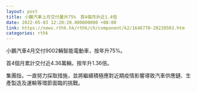 ```yaml
---
layout: post
title: 小鵬汽車上月交付量升75%　首4個月升近1.4倍
date: 2022-05-03 12:20:20.000000000 +08:00
link: https://news.rthk.hk/rthk/ch/component/k2/1646770-20220503.htm
categories: rthk
---
```


小鵬汽車4月交付9002輛智能電動車，按年升75%。

首4個月累計交付近4.36萬輛，按年升1.36倍。

集團指，一直努力採取措施，並將繼續積極應對近期疫情影響導致汽車供應鏈、生產製造及運輸等環節面臨的挑戰。
